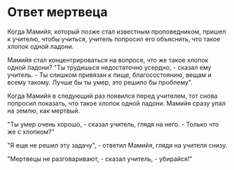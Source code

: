 # Ответ мертвеца

Когда Мамийя, который позже стал известным проповедником, пришел к учителю, чтобы учиться, учитель попросил его объяснить, что такое хлопок одной ладони. 

Мамийя стал концентрироваться на вопросе, что же такое хлопок одной ладони? "Ты трудишься недостаточно усердно, - сказал ему учитель. - Ты слишком привязан к пище, благосостоянию, вещам и всему такому. Лучше бы ты умер, это решило бы проблему".

Когда Мамийя в следующий раз появился перед учителем, тот снова попросил показать, что такое хлопок одной ладони. Мамийя сразу упал на землю, как мертвый.

"Ты умер очень хорошо, - сказал учитель, глядя на него. - Только что же с хлопком?"

"Я еще не решил эту задачу", - ответил Мамийя, глядя на учителя снизу.

"Мертвецы не разговаривают, - сказал учитель, - убирайся!"
